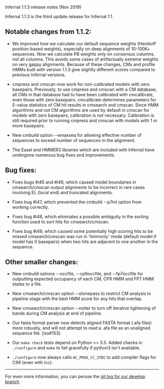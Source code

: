 Infernal 1.1.3 release notes (Nov 2019)

Infernal 1.1.3 is the third update release for Infernal 1.1.

## Notable changes from 1.1.2:

 * We improved how we calculate our default sequence weights (Henikoff
   position-based weights), especially on deep alignments of 10-100K+
   sequences. Now we calculate PB weights only on consensus columns,
   not all columns. This avoids some cases of artifactually extreme
   weights on very gappy alignments. Because of these changes, CMs and
   profile HMMs built with version 1.1.3 give slightly different
   scores compared to previous Infernal versions.

 * cmpress and cmscan now work for non-calibrated models with zero
   basepairs. Previously, to use cmpress and cmscan with a CM
   database, all CMs in that database had to have been calibrated with
   cmcalibrate, even those with zero basepairs. cmcalibrate determines
   parameters for E-value statistics of CM hit results in cmsearch and
   cmscan. Since HMM algorithms and not CM algorithms are used by
   default in cmscan for models with zero basepairs, calibration is
   not necessary. Calibration is still required prior to running
   cmpress and cmscan with models with 1 or more basepairs. 

 * New cmbuild option --emaxseq for allowing effective number of
   sequences to exceed number of sequences in the alignment.

 * The Easel and HMMER3 libraries which are included with Infernal have
   undergone numerous bug fixes and improvements.

## Bug fixes:

 * Fixes bugs #i45 and #i46, which caused model boundaries in
   cmsearch/cmscan output alignments to be incorrect in rare cases
   involving EL (local end) and truncated alignments.

 * Fixes bug #i47, which prevented the cmbuild --p7ml option from
   working correctly.

 * Fixes bug #i48, which eliminates a possible ambiguity in the
   sorting function used to sort hits for cmsearch/cmscan.

 * Fixes bug #i49, which caused some potentially high scoring hits to
   be missed cmsearch/cmscan was run in 'hmmonly' mode (default model
   if model has 0 basepairs) when two hits are adjacent to one
   another in the sequence.

## Other smaller changes:

 * New cmbuild options --occfile, --cp9occfile, and --fp7occfile for
   outputting expected occupancy of each CM, CP9 HMM and FP7 HMM
   states to a file.
 
 * New cmsearch/cmscan option --olonepass to restrict CM analysis to
   pipeline stage with the best HMM score for any hits that overlap.

 * New cmsearch/cmscan option --noiter to turn off iterative
   tightening of bands during CM analysis at end of pipeline.

 * Our fasta format parser now detects aligned FASTA format (.afa
   files) more robustly, and will not attempt to read a .afa file as
   an unaligned sequence file. [iss#153]

 * Our `make check` tests depend on Python >= 3.5. Added checks in
   `./configure` and `make` to fail gracefully if python3 isn't available.

 * `./configure` now always calls `AC_PROG_CC_STDC` to add compiler flags
   for C99 (even with icc).

________________________________________________________________

For even more information, you can peruse the
[git log for our develop branch](https://github.com/EddyRivasLab/infernal/commits/develop).


